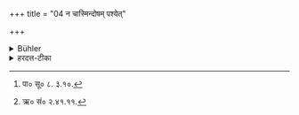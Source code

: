 +++
title = "04 न चास्मिन्दोषम् पश्येत्"

+++

<details><summary>Bühler</summary>

4. Provided he does not see in him a fault, (which disqualifies him from being taught).
</details>

<details><summary>हरदत्त-टीका</summary>

## सूत्रम्
न चास्मिन् दोषं पश्येत् ॥ ३ ॥  
### प्रस्तावः
किमविशेषेण ? नेत्याह—  
### टिप्पनी
चणिति निपातोऽस्ति-[^१]'निपातैर्यद्यदिहन्तकुविनेच्चेश्चणकञ्चिद्यत्रयुक्त'मिति । स चेदर्थे वर्तते। [^२] 'इन्द्रश्च मृडयाति न' इत्यादौ दर्शनात् । तस्यायं प्रयोगः- न चेदस्मिन् माणवके दोषमनध्याप्यताहेतुं पश्येत् ॥ ३॥  

[^१]: पा० सू० ८. ३.१०.  

[^२]: ऋ० सं० २.४१.११.
</details>
